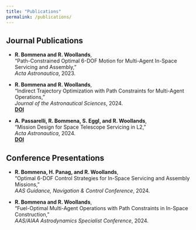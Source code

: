 ```yaml
---
title: "Publications"
permalink: /publications/
---
```


## Journal Publications

- **R. Bommena and R. Woollands**,  
  “Path-Constrained Optimal 6-DOF Motion for Multi-Agent In-Space Servicing and Assembly,”  
  *Acta Astronautica*, 2023.  

- **R. Bommena and R. Woollands**,  
  “Indirect Trajectory Optimization with Path Constraints for Multi-Agent Operations,”  
  *Journal of the Astronautical Sciences*, 2024.  
  [**DOI**](https://doi.org/10.1007/s40295-024-00470-7)

- **A. Passarelli, R. Bommena, S. Eggl, and R. Woollands**,  
  “Mission Design for Space Telescope Servicing in L2,”  
  *Acta Astronautica*, 2024.  
  [**DOI**](https://doi.org/10.1016/j.actaastro.2024.08.031)

## Conference Presentations

- **R. Bommena, H. Panag, and R. Woollands**,  
  “Optimal 6-DOF Control Strategies for In-Space Servicing and Assembly Missions,”  
  *AAS Guidance, Navigation & Control Conference*, 2024.

- **R. Bommena and R. Woollands**,  
  “Fuel-Optimal Multi-Agent Operations with Path Constraints in In-Space Construction,”  
  *AAS/AIAA Astrodynamics Specialist Conference*, 2024.

